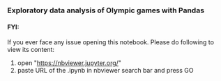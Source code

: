 ### Exploratory data analysis of Olympic games with Pandas

#### FYI:
If you ever face any issue opening this notebook. Please do following to view its content:
1. open "https://nbviewer.jupyter.org/"
2. paste URL of the .ipynb in nbviewer search bar and press GO
